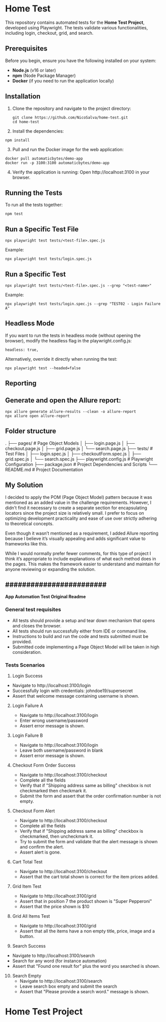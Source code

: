 # Home Test

This repository contains automated tests for the **Home Test Project**, developed using Playwright. The tests validate various functionalities, including login, checkout, grid, and search.

## Prerequisites

Before you begin, ensure you have the following installed on your system:
- **Node.js** (v16 or later)
- **npm** (Node Package Manager)
- **Docker** (if you need to run the application locally)

## Installation

1. Clone the repository and navigate to the project directory:
   ```
   git clone https://github.com/NicoSalva/home-test.git
   cd home-test
   ```

2. Install the dependencies:
```
npm install
```
3. Pull and run the Docker image for the web application:
```
docker pull automaticbytes/demo-app
docker run -p 3100:3100 automaticbytes/demo-app
```

4. Verify the application is running: Open http://localhost:3100 in your browser.

## Running the Tests

To run all the tests together:
```
npm test
```

## Run a Specific Test File

```
npx playwright test tests/<test-file>.spec.js
```

Example:
```
npx playwright test tests/login.spec.js
```

## Run a Specific Test

```
npx playwright test tests/<test-file>.spec.js --grep "<test-name>"
```

Example:
```
npx playwright test tests/login.spec.js --grep "TEST02 - Login Failure A"
```

## Headless Mode
If you want to run the tests in headless mode (without opening the browser), modify the headless flag in the playwright.config.js:
```
headless: true,
```

Alternatively, override it directly when running the test:
```
npx playwright test --headed=false
```

## Reporting

## Generate and open the Allure report:

```
npx allure generate allure-results --clean -o allure-report
npx allure open allure-report
```

## Folder structure

.
├── pages/                # Page Object Models
│   ├── login.page.js
│   ├── checkout.page.js
│   ├── grid.page.js
│   └── search.page.js
├── tests/                # Test Files
│   ├── login.spec.js
│   ├── checkoutForm.spec.js
│   ├── grid.spec.js
│   └── search.spec.js
├── playwright.config.js  # Playwright Configuration
├── package.json          # Project Dependencies and Scripts
└── README.md             # Project Documentation

## My Solution
I decided to apply the POM (Page Object Model) pattern because it was mentioned as an added value in the challenge requirements. However, I didn’t find it necessary to create a separate section for encapsulating locators since the project size is relatively small. I prefer to focus on optimizing development practicality and ease of use over strictly adhering to theoretical concepts.

Even though it wasn’t mentioned as a requirement, I added Allure reporting because I believe it’s visually appealing and adds significant value to frameworks like this.

While I would normally prefer fewer comments, for this type of project I think it’s appropriate to include explanations of what each method does in the pages. This makes the framework easier to understand and maintain for anyone reviewing or expanding the solution.
## ######################## ##

**App Automation Test Original Readme**
### General test requisites
- All tests should provide a setup and tear down mechanism that opens and closes the browser.
- All tests should run successfully either from IDE or command line.
- Instructions to build and run the code and tests submitted must be provided.
- Submitted code implementing a Page Object Model will be taken in high consideration.

### Tests Scenarios
1.  Login Success
   - Navigate to http://localhost:3100/login
   - Successfully login with credentials: johndoe19/supersecret
   - Assert that welcome message containing username is shown.

2. Login Failure A
   - Navigate to http://localhost:3100/login
   - Enter wrong username/password
   - Assert error message is shown.

3. Login Failure B
   - Navigate to http://localhost:3100/login
   - Leave both username/password in blank
   - Assert error message is shown.

4. Checkout Form Order Success
   - Navigate to http://localhost:3100/checkout
   - Complete all the fields
   - Verify that if "Shipping address same as billing" checkbox is not checkmarked then checkmark it.
   - Submit the form and assert that the order confirmation number is not empty.

5. Checkout Form Alert
   - Navigate to http://localhost:3100/checkout
   - Complete all the fields
   - Verify that if "Shipping address same as billing" checkbox is checkmarked, then uncheckmark it.
   - Try to submit the form and validate that the alert message is shown and confirm the alert.
   - Assert alert is gone.

6. Cart Total Test
    - Navigate to http://localhost:3100/checkout
	- Assert that the cart total shown is correct for the item prices added.

7. Grid Item Test
    - Navigate to http://localhost:3100/grid
    - Assert that in position 7 the product shown is "Super Pepperoni"
	- Assert that the price shown is $10
	
8. Grid All Items Test	
	- Navigate to http://localhost:3100/grid
	- Assert that all the items have a non empty title, price, image and a button.

9. Search Success
  - Navigate to http://localhost:3100/search
  - Search for any word (for instance automation)
  - Assert that "Found one result for" plus the word you searched is shown.

10. Search Empty
	- Navigate to http://localhost:3100/search
	- Leave search box empty and submit the search
	- Assert that "Please provide a search word." message is shown.
# Home Test Project
